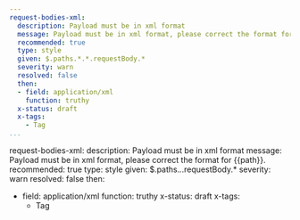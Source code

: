 ```yaml
---
request-bodies-xml:
  description: Payload must be in xml format
  message: Payload must be in xml format, please correct the format for {{path}}.
  recommended: true
  type: style
  given: $.paths.*.*.requestBody.*
  severity: warn
  resolved: false
  then:
  - field: application/xml
    function: truthy
  x-status: draft
  x-tags:
    - Tag      
...
```

request-bodies-xml:
  description: Payload must be in xml format
  message: Payload must be in xml format, please correct the format for {{path}}.
  recommended: true
  type: style
  given: $.paths.*.*.requestBody.*
  severity: warn
  resolved: false
  then:
  - field: application/xml
    function: truthy
  x-status: draft
  x-tags:
    - Tag      